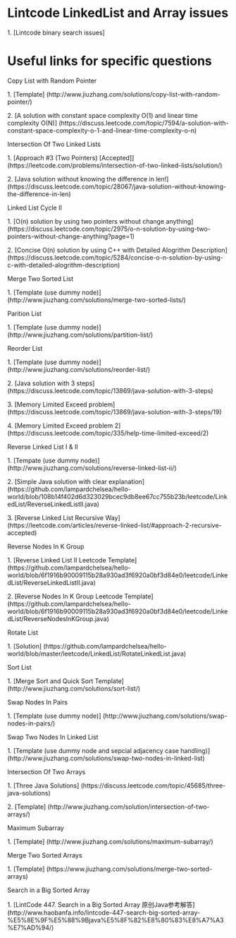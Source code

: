 # Lintcode LinkedList and Array issues
<p>1. [Lintcode binary search issues]

# Useful links for specific questions
<p>Copy List with Random Pointer
<p>1. [Template] (http://www.jiuzhang.com/solutions/copy-list-with-random-pointer/)
<p>2. [A solution with constant space complexity O(1) and linear time complexity O(N)] (https://discuss.leetcode.com/topic/7594/a-solution-with-constant-space-complexity-o-1-and-linear-time-complexity-o-n)

<p>Intersection Of Two Linked Lists
<p>1. [Approach #3 (Two Pointers) [Accepted]] (https://leetcode.com/problems/intersection-of-two-linked-lists/solution/)
<p>2. [Java solution without knowing the difference in len!] (https://discuss.leetcode.com/topic/28067/java-solution-without-knowing-the-difference-in-len)

<p>Linked List Cycle II
<p>1. [O(n) solution by using two pointers without change anything] (https://discuss.leetcode.com/topic/2975/o-n-solution-by-using-two-pointers-without-change-anything?page=1)
<p>2. [Concise O(n) solution by using C++ with Detailed Alogrithm Description] (https://discuss.leetcode.com/topic/5284/concise-o-n-solution-by-using-c-with-detailed-alogrithm-description)

<p>Merge Two Sorted List
<p>1. [Template (use dummy node)] (http://www.jiuzhang.com/solutions/merge-two-sorted-lists/)

<p>Parition List
<p>1. [Template (use dummy node)] (http://www.jiuzhang.com/solutions/partition-list/)

<p>Reorder List
<p>1. [Template (use dummy node)] (http://www.jiuzhang.com/solutions/reorder-list/)
<p>2. [Java solution with 3 steps] (https://discuss.leetcode.com/topic/13869/java-solution-with-3-steps)
<p>3. [Memory Limited Exceed problem] (https://discuss.leetcode.com/topic/13869/java-solution-with-3-steps/19)
<p>4. [Memory Limited Exceed problem 2] (https://discuss.leetcode.com/topic/335/help-time-limited-exceed/2)

<p>Reverse Linked List I & II
<p>1. [Tempate (use dummy node)] (http://www.jiuzhang.com/solutions/reverse-linked-list-ii/)
<p>2. [Simple Java solution with clear explanation] (https://github.com/lampardchelsea/hello-world/blob/108b14f402d6d323029bcec9db8ee67cc755b23b/leetcode/LinkedList/ReverseLinkedListII.java)
<p>3. [Reverse Linked List Recursive Way] (https://leetcode.com/articles/reverse-linked-list/#approach-2-recursive-accepted)

<p>Reverse Nodes In K Group
<p>1. [Reverse Linked List II Leetcode Template] (https://github.com/lampardchelsea/hello-world/blob/6f1916b90009115b28a930ad3f6920a0bf3d84e0/leetcode/LinkedList/ReverseLinkedListII.java)
<p>2. [Reverse Nodes In K Group Leetcode Template] (https://github.com/lampardchelsea/hello-world/blob/6f1916b90009115b28a930ad3f6920a0bf3d84e0/leetcode/LinkedList/ReverseNodesInKGroup.java)

<p>Rotate List
<p>1. [Solution] (https://github.com/lampardchelsea/hello-world/blob/master/leetcode/LinkedList/RotateLinkedList.java)

<p>Sort List
<p>1. [Merge Sort and Quick Sort Template] (http://www.jiuzhang.com/solutions/sort-list/)

<p>Swap Nodes In Pairs
<p>1. [Template (use dummy node)] (http://www.jiuzhang.com/solutions/swap-nodes-in-pairs/)

<p>Swap Two Nodes In Linked List
<p>1. [Template (use dummy node and sepcial adjacency case handling)] (http://www.jiuzhang.com/solutions/swap-two-nodes-in-linked-list)

<p>Intersection Of Two Arrays
<p>1. [Three Java Solutions] (https://discuss.leetcode.com/topic/45685/three-java-solutions)
<p>2. [Template] (http://www.jiuzhang.com/solution/intersection-of-two-arrays/)

<p>Maximum Subarray
<p>1. [Template] (http://www.jiuzhang.com/solutions/maximum-subarray/)

<p>Merge Two Sorted Arrays
<p>1. [Template] (https://www.jiuzhang.com/solutions/merge-two-sorted-arrays)

<p>Search in a Big Sorted Array
<p>1. [LintCode 447. Search in a Big Sorted Array 原创Java参考解答] (http://www.haobanfa.info/lintcode-447-search-big-sorted-array-%E5%8E%9F%E5%88%9Bjava%E5%8F%82%E8%80%83%E8%A7%A3%E7%AD%94/)


